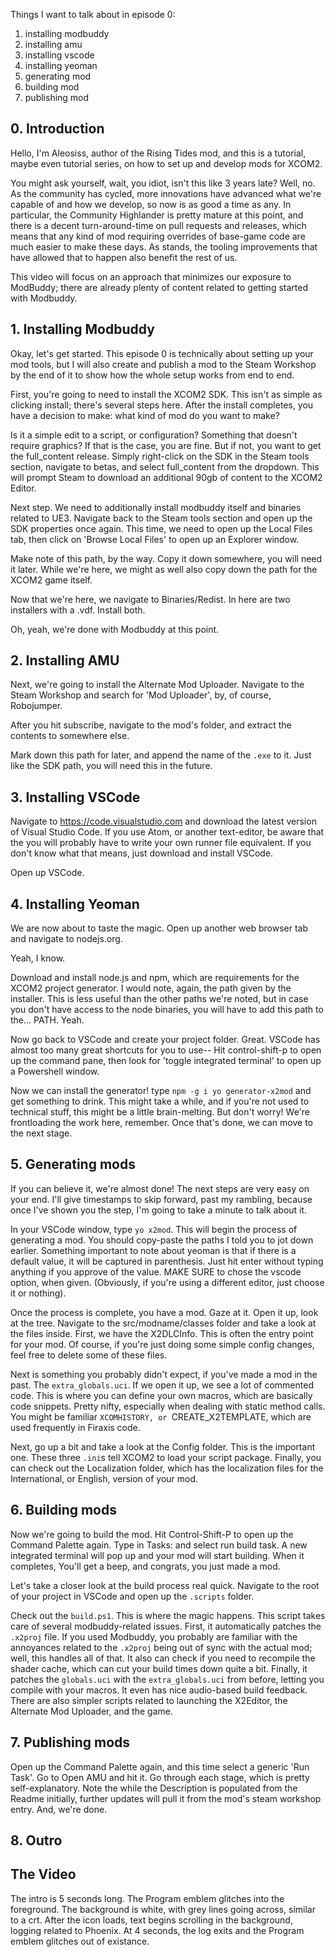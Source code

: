 Things I want to talk about in episode 0:

1. installing modbuddy
2. installing amu
3. installing vscode
4. installing yeoman
5. generating mod
6. building mod
7. publishing mod

## 0. Introduction

Hello, I'm Aleosiss, author of the Rising Tides mod, and this is a tutorial, maybe even tutorial series, on how to set up and develop mods for XCOM2. 

You might ask yourself, wait, you idiot, isn't this like 3 years late? Well, no. As the community has cycled, more innovations have advanced what we're capable of and how we develop, so now is as good a time as any. In particular, the Community Highlander is pretty mature at this point, and there is a decent turn-around-time on pull requests and releases, which means that any kind of mod requiring overrides of base-game code are much easier to make these days. As stands, the tooling improvements that have allowed that to happen also benefit the rest of us. 

This video will focus on an approach that minimizes our exposure to ModBuddy; there are already plenty of content related to getting started with Modbuddy.


## 1. Installing Modbuddy

Okay, let's get started. This episode 0 is technically about setting up your mod tools, but I will also create and publish a mod to the Steam Workshop by the end of it to show how the whole setup works from end to end.

First, you're going to need to install the XCOM2 SDK. This isn't as simple as clicking install; there's several steps here. After the install completes, you have a decision to make: what kind of mod do you want to make?

Is it a simple edit to a script, or configuration? Something that doesn't require graphics? If that is the case, you are fine. But if not, you want to get the full_content release. Simply right-click on the SDK in the Steam tools section, navigate to betas, and select full_content from the dropdown. This will prompt Steam to download an additional 90gb of content to the XCOM2 Editor.

Next step. We need to additionally install modbuddy itself and binaries related to UE3. Navigate back to the Steam tools section and open up the SDK properties once again. This time, we need to open up the Local Files tab, then click on 'Browse Local Files' to open up an Explorer window.

Make note of this path, by the way. Copy it down somewhere, you will need it later. While we're here, we might as well also copy down the path for the XCOM2 game itself.

Now that we're here, we navigate to Binaries/Redist. In here are two installers with a .vdf. Install both.

Oh, yeah, we're done with Modbuddy at this point.

## 2. Installing AMU

Next, we're going to install the Alternate Mod Uploader. Navigate to the Steam Workshop and search for 'Mod Uploader', by, of course, Robojumper.

After you hit subscribe, navigate to the mod's folder, and extract the contents to somewhere else.

Mark down this path for later, and append the name of the `.exe` to it. Just like the SDK path, you will need this in the future.

## 3. Installing VSCode

Navigate to https://code.visualstudio.com and download the latest version of Visual Studio Code. If you use Atom, or another text-editor, be aware that the you will probably have to write your own runner file equivalent. If you don't know what that means, just download and install VSCode.

Open up VSCode.

## 4. Installing Yeoman

We are now about to taste the magic. Open up another web browser tab and navigate to nodejs.org.

<OOF> Yeah, I know.

Download and install node.js and npm, which are requirements for the XCOM2 project generator. I would note, again, the path given by the installer. This is less useful than the other paths we're noted, but in case you don't have access to the node binaries, you will have to add this path to the... PATH. Yeah.

Now go back to VSCode and create your project folder. Great. VSCode has almost too many great shortcuts for you to use-- Hit control-shift-p to open up the command pane, then look for 'toggle integrated terminal' to open up a Powershell window.

Now we can install the generator! type `npm -g i yo generator-x2mod` and get something to drink. This might take a while, and if you're not used to technical stuff, this might be a little brain-melting. But don't worry! We're frontloading the work here, remember. Once that's done, we can move to the next stage.

## 5. Generating mods

If you can believe it, we're almost done! The next steps are very easy on your end. I'll give timestamps to skip forward, past my rambling, because once I've shown you the step, I'm going to take a minute to talk about it.

In your VSCode window, type `yo x2mod`. This will begin the process of generating a mod. You should copy-paste the paths I told you to jot down earlier. Something important to note about yeoman is that if there is a default value, it will be captured in parenthesis. Just hit enter without typing anything if you approve of the value. MAKE SURE to chose the vscode option, when given. (Obviously, if you're using a different editor, just choose it or nothing).

Once the process is complete, you have a mod. Gaze at it. Open it up, look at the tree. Navigate to the src/modname/classes folder and take a look at the files inside. First, we have the X2DLCInfo. This is often the entry point for your mod. Of course, if you're just doing some simple config changes, feel free to delete some of these files.

Next is something you probably didn't expect, if you've made a mod in the past. The `extra_globals.uci`. If we open it up, we see a lot of commented code. This is where you can define your own macros, which are basically code snippets. Pretty nifty, especially when dealing with static method calls. You might be familiar `XCOMHISTORY, or `CREATE_X2TEMPLATE, which are used frequently in Firaxis code.

Next, go up a bit and take a look at the Config folder. This is the important one. These three `.ini`s tell XCOM2 to load your script package. Finally, you can check out the Localization folder, which has the localization files for the International, or English, version of your mod.

## 6. Building mods

Now we're going to build the mod. Hit Control-Shift-P to open up the Command Palette again. Type in Tasks: and select run build task. A new integrated terminal will pop up and your mod will start building. When it completes, You'll get a beep, and congrats, you just made a mod.

Let's take a closer look at the build process real quick. Navigate to the root of your project in VSCode and open up the `.scripts` folder.

Check out the `build.ps1`. This is where the magic happens. This script takes care of several modbuddy-related issues. First, it automatically patches the `.x2proj` file. If you used Modbuddy, you probably are familiar with the annoyances related to the `.x2proj` being out of sync with the actual mod; well, this handles all of that. It also can check if you need to recompile the shader cache, which can cut your build times down quite a bit. Finally, it patches the `globals.uci` with the `extra_globals.uci` from before, letting you compile with your macros. It even has nice audio-based build feedback. There are also simpler scripts related to launching the X2Editor, the Alternate Mod Uploader, and the game.

## 7. Publishing mods

Open up the Command Palette again, and this time select a generic 'Run Task'. Go to Open AMU and hit it. Go through each stage, which is pretty self-explanatory. Note the while the Description is populated from the Readme initially, further updates will pull it from the mod's steam workshop entry. And, we're done.

## 8. Outro



## The Video

The intro is 5 seconds long. The Program emblem glitches into the foreground. The background is white, with grey lines going across, similar to a crt. After the icon loads, text begins scrolling in the background, logging related to Phoenix. At 4 seconds, the log exits and the Program emblem glitches out of existance.